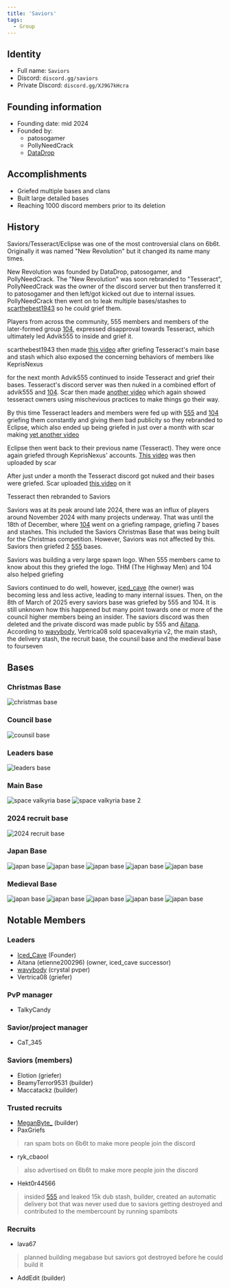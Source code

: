 ```yaml
---
title: 'Saviors'
tags:
  - Group
---
```


## Identity
* Full name: `Saviors` 
* Discord: `discord.gg/saviors`
* Private Discord: `discord.gg/XJ9G7kHcra`

## Founding information
* Founding date: mid 2024
* Founded by: 
  * patosogamer
  * PollyNeedCrack
  * [DataDrop](../Players/datadrop.md)

## Accomplishments
- Griefed multiple bases and clans
- Built large detailed bases
- Reaching 1000 discord members prior to its deletion

## History
Saviors/Tesseract/Eclipse was one of the most controversial clans on 6b6t. Originally it was named "New Revolution" but it changed its name many times.

New Revolution was founded by DataDrop, patosogamer, and PollyNeedCrack. The "New Revolution" was soon rebranded to "Tesseract", PollyNeedCrack was the owner of the discord server but then transferred it to patosogamer and then left/got kicked out due to internal issues. PollyNeedCrack then went on to leak multiple bases/stashes to [scarthebest1943](../Players/scar.md) so he could grief them.

Players from across the community, 555 members and members of the later-formed group [104](./104.md), expressed disapproval towards Tesseract, which ultimately led Advik555 to inside and grief it.

scarthebest1943 then made [this video](https://www.youtube.com/watch?v=FI5ZHRTy6kk) after griefing Tesseract's main base and stash which also exposed the concerning behaviors of members like KeprisNexus

for the next month Advik555 continued to inside Tesseract and grief their bases. Tesseract's discord server was then nuked in a combined effort of advik555 and [104](./104.md). Scar then made [another video](https://www.youtube.com/watch?v=gfk33GHCQKU) which again showed tesseract owners using mischevious practices to make things go their way.

By this time Tesseract leaders and members were fed up with [555](./555) and [104](./104) griefing them constantly and giving them bad publicity so they rebranded to Eclipse, which also ended up being griefed in just over a month with scar making [yet another video](https://www.youtube.com/watch?v=cweJk6zupDY)

Eclipse then went back to their previous name (Tesseract). They were once again griefed through KeprisNexus' accounts. [This video](https://www.youtube.com/watch?v=YORdPtE0aN0) was then uploaded by scar

After just under a month the Tesseract discord got nuked and their bases were griefed. Scar uploaded [this video](https://www.youtube.com/watch?v=b5GKXLeJRis) on it 

Tesseract then rebranded to Saviors

Saviors was at its peak around late 2024, there was an influx of players around November 2024 with many projects underway. That was until the 18th of December, where [104](./104) went on a griefing rampage, griefing 7 bases and stashes. This included the Saviors Christmas Base that was being built for the Christmas competition. However, Saviors was not affected by this. Saviors then griefed 2 [555](./555.md) bases. 

Saviors was building a very large spawn logo. When 555 members came to know about this they griefed the logo. THM (The Highway Men) and 104 also helped griefing

Saviors continued to do well, however, [iced_cave](../Players/iced_cave.md) (the owner) was becoming less and less active, leading to many internal issues.
Then, on the 8th of March of 2025 every saviors base was griefed by 555 and 104. It is still unknown how this happened but many point towards one or more of the council higher members being an insider. The saviors discord was then deleted and the private discord was made public by 555 and [Aitana](../Players/etienne200296.md). According to [wavybody](../Players/wavybody.md), Vertrica08 sold spacevalkyria v2, the main stash, the delivery stash, the recruit base, the counsil base and the medieval base to fourseven


## Bases
### Christmas Base
![christmas base](../../static/img/groups/saviors/christmas_base.png)

### Council base
![counsil base](../../static/img/groups/saviors/counsil_base.png)

### Leaders base
![leaders base](../../static/img/groups/saviors/leaders_base.png)

### Main Base
![space valkyria base](../../static/img/groups/saviors/main_base.png)
![space valkyria base 2](../../static/img/groups/saviors/main_base_2.png)


### 2024 recruit base
![2024 recruit base](../../static/img/groups/saviors/2024_recruit_base.png)

### Japan Base
![japan base](../../static/img/groups/saviors/japan_base.png)
![japan base](../../static/img/groups/saviors/japan_base_2.png)
![japan base](../../static/img/groups/saviors/japan_base_3.png)
![japan base](../../static/img/groups/saviors/japan_base_4.png)
![japan base](../../static/img/groups/saviors/japan_base_5.png)

### Medieval Base
![japan base](../../static/img/groups/saviors/medieval_base.png)
![japan base](../../static/img/groups/saviors/medieval_base_2.png)
![japan base](../../static/img/groups/saviors/medieval_base_3.png)
![japan base](../../static/img/groups/saviors/medieval_base_4.png)
![japan base](../../static/img/groups/saviors/medieval_base_5.png)


## Notable Members
### Leaders
- [Iced_Cave](../Players/iced_cave.md) (Founder)
- Aitana (etienne200296) (owner, iced_cave successor)
- [wavybody](../Players/wavybody.md) (crystal pvper)
- Vertrica08 (griefer)

### PvP manager
- TalkyCandy

### Savior/project manager
- CaT_345

### Saviors (members)
- Elotion (griefer)
- BeamyTerror9531 (builder)
- Maccatackz (builder)


### Trusted recruits
- [MeganByte_](../Players/meganbyte.md) (builder)
- PaxGriefs
>ran spam bots on 6b6t to make more people join the discord
- ryk_cbaool
>also advertised on 6b6t to make more people join the discord
- Hekt0r44566
>insided [555](../Groups/555.md) and leaked 15k dub stash, builder, created an automatic delivery bot that was never used due to saviors getting destroyed and contributed to the membercount by running spambots

### Recruits
- lava67
>planned building megabase but saviors got destroyed before he could build it
- AddEdit (builder)
